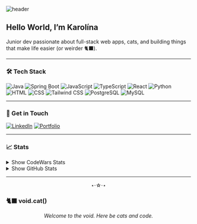![header](https://capsule-render.vercel.app/api?type=waving&height=250&color=0:A1B5D8,100:624CAB&text={DickovaDev.eu}&section=header&textBg=false&fontAlign=26&fontSize=45&descAlign=23&descAlignY=35&strokeWidth=1&stroke=624CAB&fontAlignY=41)

## Hello World, I’m Karolína

Junior dev passionate about full-stack web apps, cats, and building things that make life easier (or weirder 🐈‍⬛).

---

### 🛠️ Tech Stack

![Java](https://img.shields.io/badge/Java-ED8B00?style=for-the-badge&logo=java&logoColor=white)
![Spring Boot](https://img.shields.io/badge/Spring_Boot-6DB33F?style=for-the-badge&logo=spring-boot&logoColor=white)
![JavaScript](https://img.shields.io/badge/JavaScript-F7DF1E?style=for-the-badge&logo=javascript&logoColor=black)
![TypeScript](https://img.shields.io/badge/TypeScript-3178C6?style=for-the-badge&logo=typescript&logoColor=white)
![React](https://img.shields.io/badge/React-20232A?style=for-the-badge&logo=react&logoColor=61DAFB)
![Python](https://img.shields.io/badge/Python-3776AB?style=for-the-badge&logo=python&logoColor=white)
![HTML](https://img.shields.io/badge/HTML-E34F26?style=for-the-badge&logo=html5&logoColor=white)
![CSS](https://img.shields.io/badge/CSS-1572B6?style=for-the-badge&logo=css3&logoColor=white)
![Tailwind CSS](https://img.shields.io/badge/Tailwind_CSS-06B6D4?style=for-the-badge&logo=tailwindcss&logoColor=white)
![PostgreSQL](https://img.shields.io/badge/PostgreSQL-4169E1?style=for-the-badge&logo=postgresql&logoColor=white)
![MySQL](https://img.shields.io/badge/MySQL-4479A1?style=for-the-badge&logo=mysql&logoColor=white)

---

### 💬 Get in Touch

[![LinkedIn](https://img.shields.io/badge/LinkedIn-0A66C2?logo=linkedin&logoColor=white&style=for-the-badge)](https://www.linkedin.com/in/dickovadev/) 
[![Portfolio](https://img.shields.io/badge/Portfolio-22223b?logo=githubpages&logoColor=white&style=for-the-badge)](https://dickovadev.eu)

---

### 📈 Stats
<details>
  <summary>Show CodeWars Stats</summary>
  
  ![Codewars](https://github.r2v.ch/codewars?user=Kajca&stroke=%23BB432C)
</details>

<details>
  <summary>Show GitHub Stats</summary>
  
  ![Github stats](https://github-readme-stats.vercel.app/api?username=kajcak&show_icons=true&theme=tokyonight)
  ![Top Langs](https://github-readme-stats.vercel.app/api/top-langs/?username=kajcak&layout=donut&theme=tokyonight)
</details>

---

<div align="center">
⋆⋅☆⋅⋆
</div>

### 🐈‍⬛ void.cat()

<p align="center"><i>Welcome to the void. Here be cats and code.</i></p>
